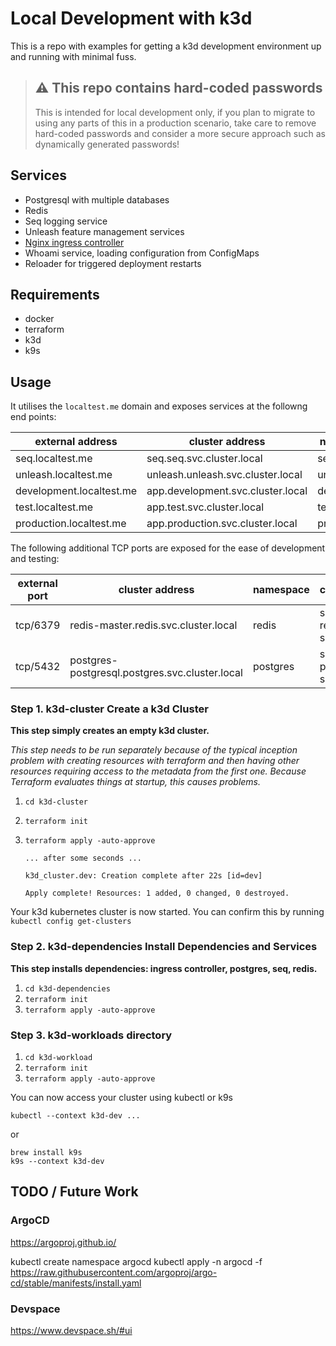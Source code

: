 # Local Development with k3d

This is a repo with examples for getting a k3d development environment up and running with minimal fuss.


>## :warning: **This repo contains hard-coded passwords**
> 
> This is intended for local development only, if you plan to migrate to using any parts of this in a production scenario, take care to remove hard-coded passwords and consider a more secure approach such as dynamically generated passwords!

## Services

* Postgresql with multiple databases
* Redis
* Seq logging service
* Unleash feature management services
* [Nginx ingress controller](https://kubernetes.github.io/ingress-nginx)
* Whoami service, loading configuration from ConfigMaps
* Reloader for triggered deployment restarts

## Requirements

* docker
* terraform
* k3d
* k9s

## Usage

It utilises the `localtest.me` domain and exposes services at the followng end points:

| external address | cluster address | namespace | credentials |
| -- | -- | -- | -- |
| seq.localtest.me | seq.seq.svc.cluster.local | seq | admin/seq4all |
| unleash.localtest.me | unleash.unleash.svc.cluster.local | unleash | admin/unleash4all |
| development.localtest.me | app.development.svc.cluster.local | development | n/a |
| test.localtest.me | app.test.svc.cluster.local | test | n/a |
| production.localtest.me | app.production.svc.cluster.local | production | n/a |

The following additional TCP ports are exposed for the ease of development and testing:

| external port | cluster address | namespace | credentials |
| -- | -- | -- | -- |
| tcp/6379 | redis-master.redis.svc.cluster.local | redis | secrets: redis-secrets | 
| tcp/5432 | postgres-postgresql.postgres.svc.cluster.local | postgres | secrets: postgres-secrets |

### Step 1. **k3d-cluster** Create a k3d Cluster

**This step simply creates an empty k3d cluster.**

*This step needs to be run separately because of the typical inception problem with creating resources with terraform and then having other resources requiring access to the metadata from the first one.  Because Terraform evaluates things at startup, this causes problems.*

1. `cd k3d-cluster`
2. `terraform init`
3. `terraform apply -auto-approve`

    
    ```
    ... after some seconds ...

    k3d_cluster.dev: Creation complete after 22s [id=dev]

    Apply complete! Resources: 1 added, 0 changed, 0 destroyed.
    ```

Your k3d kubernetes cluster is now started.  You can confirm this by running `kubectl config get-clusters`


### Step 2. **k3d-dependencies** Install Dependencies and Services

**This step installs dependencies: ingress controller, postgres, seq, redis.**

1. `cd k3d-dependencies`
2. `terraform init`
3. `terraform apply -auto-approve`


### Step 3. **k3d-workloads** directory

1. `cd k3d-workload`
2. `terraform init`
3. `terraform apply -auto-approve`

You can now access your cluster using kubectl or k9s

```
kubectl --context k3d-dev ...
```

or

```
brew install k9s
k9s --context k3d-dev
```

## TODO / Future Work


###  ArgoCD
https://argoproj.github.io/

kubectl create namespace argocd
kubectl apply -n argocd -f https://raw.githubusercontent.com/argoproj/argo-cd/stable/manifests/install.yaml

### Devspace

https://www.devspace.sh/#ui
